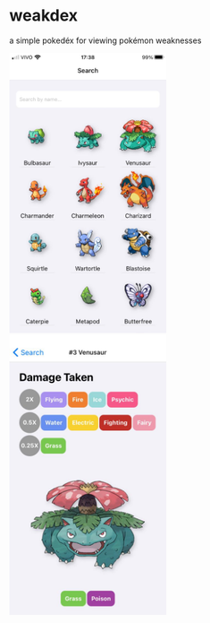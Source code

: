 # weakdex
a simple pokedéx for viewing pokémon weaknesses

<img src="./assets/screen1.jpeg"  width="281.11" height="500"> <img src="./assets/screen2.jpeg"  width="281.11" height="500">

